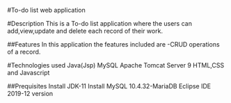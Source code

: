 
#To-do list web application

#Description
This is a  To-do list application where the users can add,view,update and delete each record of their work.

##Features
In this application the features included are -CRUD operations of a  record.

#Technologies used
Java(Jsp)
MySQL
Apache Tomcat Server 9
HTML,CSS and Javascript

##Prequisites
Install JDK-11
Install MySQL 10.4.32-MariaDB
Eclipse IDE 2019-12 version
